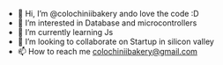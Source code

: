 - 👋 Hi, I’m @colochiniibakery ando love the code :D
- 👀 I’m interested in Database and microcontrollers
- 🌱 I’m currently learning Js 
- 💞️ I’m looking to collaborate on Startup in silicon valley
- 📫 How to reach me colochiniibakery@gmail.com


